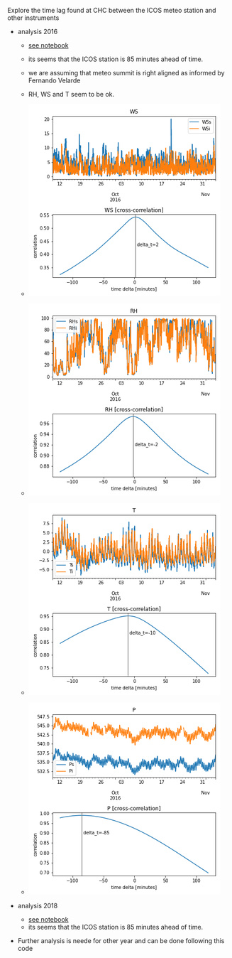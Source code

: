 Explore the time lag found at CHC between the ICOS meteo station
and other instruments

- analysis 2016 
  - [see notebook](./nbs/z010_explore.ipynb)
  - its seems that the ICOS station is 85 minutes ahead of time. 
  - we are assuming that meteo summit is right aligned as informed by Fernando Velarde
  - RH, WS and T seem to be ok. 
  
  - ![img.png](./nbs/imgs/WS.png)
  - ![img.png](./nbs/imgs/RH.png)
  - ![img.png](./nbs/imgs/T.png)
  - ![img.png](./nbs/imgs/P.png)

- analysis 2018
  - [see notebook](./nbs/z020_2018_explore.ipynb)
  - its seems that the ICOS station is 85 minutes ahead of time.

- Further analysis is neede for other year and can be done following this code